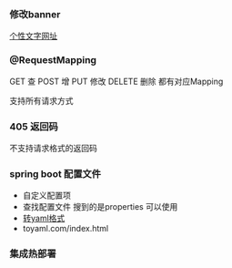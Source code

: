### 修改banner
[个性文字网址](http://patorjk.com/software/taag/)

###  @RequestMapping 
GET 查
POST 增 
PUT 修改 
DELETE 删除
都有对应Mapping

支持所有请求方式

### 405 返回码 
不支持请求格式的返回码

### spring boot 配置文件
* 自定义配置项
* 查找配置文件 搜到的是properties 可以使用
* [转yaml格式](toyaml.com/index.html)
* toyaml.com/index.html

### 集成热部署
